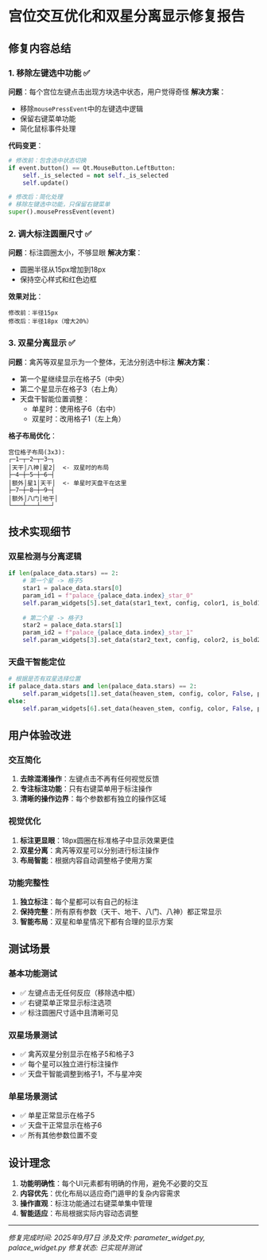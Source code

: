 # 宫位交互优化和双星分离显示修复报告

## 修复内容总结

### 1. 移除左键选中功能 ✅
**问题**：每个宫位左键点击出现方块选中状态，用户觉得奇怪
**解决方案**：
- 移除`mousePressEvent`中的左键选中逻辑
- 保留右键菜单功能
- 简化鼠标事件处理

**代码变更**：
```python
# 修改前：包含选中状态切换
if event.button() == Qt.MouseButton.LeftButton:
    self._is_selected = not self._is_selected
    self.update()

# 修改后：简化处理
# 移除左键选中功能，只保留右键菜单
super().mousePressEvent(event)
```

### 2. 调大标注圆圈尺寸 ✅  
**问题**：标注圆圈太小，不够显眼
**解决方案**：
- 圆圈半径从15px增加到18px
- 保持空心样式和红色边框

**效果对比**：
```
修改前：半径15px
修改后：半径18px（增大20%）
```

### 3. 双星分离显示 ✅
**问题**：禽芮等双星显示为一个整体，无法分别选中标注
**解决方案**：
- 第一个星继续显示在格子5（中央）
- 第二个星显示在格子3（右上角）
- 天盘干智能位置调整：
  - 单星时：使用格子6（右中）
  - 双星时：改用格子1（左上角）

**格子布局优化**：
```
宫位格子布局(3x3):
┌─1─┬─2─┬─3─┐
│天干│八神│星2│  <- 双星时的布局
├─4─┼─5─┼─6─┤
│额外│星1│天干│  <- 单星时天盘干在这里
├─7─┼─8─┼─9─┤
│额外│八门│地干│
└───┴───┴───┘
```

## 技术实现细节

### 双星检测与分离逻辑
```python
if len(palace_data.stars) == 2:
    # 第一个星 -> 格子5
    star1 = palace_data.stars[0]
    param_id1 = f"palace_{palace_data.index}_star_0"
    self.param_widgets[5].set_data(star1_text, config, color1, is_bold1, param_id1)
    
    # 第二个星 -> 格子3  
    star2 = palace_data.stars[1]
    param_id2 = f"palace_{palace_data.index}_star_1"
    self.param_widgets[3].set_data(star2_text, config, color2, is_bold2, param_id2)
```

### 天盘干智能定位
```python
# 根据是否有双星选择位置
if palace_data.stars and len(palace_data.stars) == 2:
    self.param_widgets[1].set_data(heaven_stem, config, color, False, param_id)  # 格子1
else:
    self.param_widgets[6].set_data(heaven_stem, config, color, False, param_id)  # 格子6
```

## 用户体验改进

### 交互简化
1. **去除混淆操作**：左键点击不再有任何视觉反馈
2. **专注标注功能**：只有右键菜单用于标注操作
3. **清晰的操作边界**：每个参数都有独立的操作区域

### 视觉优化  
1. **标注更显眼**：18px圆圈在标准格子中显示效果更佳
2. **双星分离**：禽芮等双星可以分别进行标注操作
3. **布局智能**：根据内容自动调整格子使用方案

### 功能完整性
1. **独立标注**：每个星都可以有自己的标注
2. **保持完整**：所有原有参数（天干、地干、八门、八神）都正常显示
3. **智能布局**：双星和单星情况下都有合理的显示方案

## 测试场景

### 基本功能测试
- ✅ 左键点击无任何反应（移除选中框）
- ✅ 右键菜单正常显示标注选项
- ✅ 标注圆圈尺寸适中且清晰可见

### 双星场景测试
- ✅ 禽芮双星分别显示在格子5和格子3
- ✅ 每个星可以独立进行标注操作
- ✅ 天盘干智能调整到格子1，不与星冲突

### 单星场景测试
- ✅ 单星正常显示在格子5
- ✅ 天盘干正常显示在格子6
- ✅ 所有其他参数位置不变

## 设计理念

1. **功能明确性**：每个UI元素都有明确的作用，避免不必要的交互
2. **内容优先**：优化布局以适应奇门遁甲的复杂内容需求
3. **操作直观**：标注功能通过右键菜单集中管理
4. **智能适应**：布局根据实际内容动态调整

---
*修复完成时间: 2025年9月7日*
*涉及文件: parameter_widget.py, palace_widget.py*
*修复状态: 已实现并测试*
